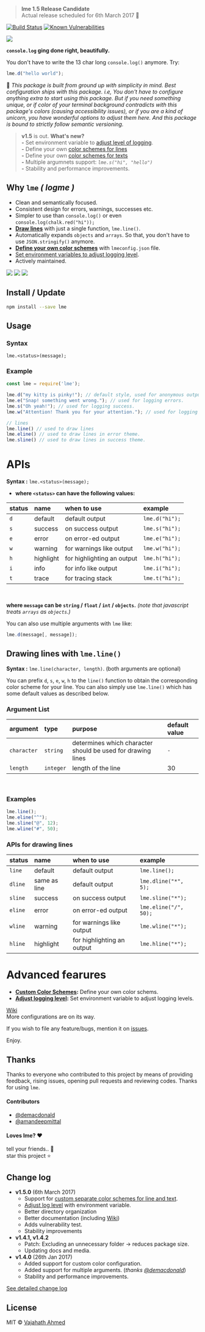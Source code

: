 > **lme 1.5 Release Candidate** <br>
>  Actual release scheduled for 6th March 2017 :balloon:

[![Build Status](https://travis-ci.org/vajahath/lme.svg?branch=master)](https://travis-ci.org/vajahath/lme)
[![Known Vulnerabilities](https://snyk.io/test/npm/lme/badge.svg)](https://snyk.io/test/npm/lme)

![](https://raw.githubusercontent.com/vajahath/lme/stable/media/logo.png)

**`console.log` ging done right, beautifully.**


You don't have to write the 13 char long `console.log()` anymore. Try:

```javascript
lme.d("hello world");
```
:dizzy: _This package is built from ground up with simplicity in mind. Best configuration ships with this package. i.e, You don't have to configure anything extra to start using this package. But if you need something unique, or if color of your terminal background contradicts with this package's colors (causing accessibility issues), or if you are a kind of unicorn, you have wonderful options to adjust them here. And this package is bound to strictly follow semantic versioning._

> **v1.5** is out. **What's new?**<br>
>  **-** Set environment variable to [adjust level of logging](https://github.com/vajahath/lme/wiki/Adjust-Logging-Level).<br>
>  **-** Define your own [color schemes for lines](https://github.com/vajahath/lme/wiki/Custom-Color-Schemes) <br>
>  **-** Define your own [color schemes for texts](https://github.com/vajahath/lme/wiki/Custom-Color-Schemes) <br>
>  **-** Multiple argumnets support: _`lme.s("hi", "hello")`_ <br>
>  **-** Stability and performance improvements.

## Why `lme` *( logme )*
- Clean and semantically focused.
- Consistent design for errors, warnings, successes etc.
- Simpler to use than `console.log()` or even `console.log(chalk.red("hi"));`
- **[Draw lines](#drawing-lines-with-lmeline)** with just a single function, `lme.line()`.
- Automatically expands `objects` and `arrays`. So that, you don't have to use `JSON.stringify()` anymore.
- **[Define your own color schemes](https://github.com/vajahath/lme/wiki/Custom-Color-Schemes)** with `lmeconfig.json` file.
- [Set environment variables to adjust logging level](https://github.com/vajahath/lme/wiki/Adjust-Logging-Level).
- Actively maintained.

![](https://raw.githubusercontent.com/vajahath/lme/stable/media/windows-object.png)
![](https://raw.githubusercontent.com/vajahath/lme/stable/media/windows-string.png)
![](https://raw.githubusercontent.com/vajahath/lme/stable/media/windows-line.png)


## Install / Update

```bash
npm install --save lme
```

## Usage

### Syntax

`lme.<status>(message);`

### Example
```javascript
const lme = require('lme');

lme.d("my kitty is pinky!"); // default style, used for anonymous outputs.
lme.e("Snap! something went wrong."); // used for logging errors.
lme.s("Oh yeah!"); // used for logging success.
lme.w("Attention! Thank you for your attention."); // used for logging warnings.

// lines
lme.line() // used to draw lines
lme.eline() // used to draw lines in error theme.
lme.sline() // used to draw lines in success theme.
```

# APIs

**Syntax :** `lme.<status>(message);`

- **where `<status>` can have the following values:**

| status        | name       | when to use                | example               |
| :------------ | :--------- | :------------------------- | :-------------------- |
| `d`           | default    | default output             | `lme.d("hi");`        |
| `s`           | success    | on success output          | `lme.s("hi");`        |
| `e`           | error      | on error-ed output         | `lme.e("hi");`        |
| `w`           | warning    | for warnings like output   | `lme.w("hi");`        |
| `h`           | highlight  | for highlighting an output | `lme.h("hi");`        |
| `i`           | info       | for info like output       | `lme.i("hi");`        |
| `t`           | trace      | for tracing stack          | `lme.t("hi");`        |

<br>

**where `message` can be `string` / `float` / `int` / `objects`.** *(note that javascript treats `arrays` as `objects`.)*

You can also use multiple arguments with `lme` like:
```js
lme.d(message[, message]);
```

## Drawing lines with `lme.line()`

**Syntax :** `lme.line(character, length)`. (both arguments are optional)

You can prefix `d`, `s`, `e`, `w`, `h` to the `line()` function to obtain the corresponding color scheme for your line. You can also simply use `lme.line()` which has some default values as described below.

### Argument List

| argument        | type       | purpose                                                     | default value    |
| :-------------- | :--------- | :---------------------------------------------------------- | :--------------- |
| `character`     | `string`   | determines which character should be used for drawing lines | `-`              |
| `length`        | `integer`  | length of the line                                          | 30               |

<br>

### Examples

```javascript
lme.line();
lme.eline("^");
lme.sline("@", 12);
lme.wline("#", 50);
```

### APIs for drawing lines

| status            | name            | when to use                | example                   |
| :---------------- | :-------------- | :------------------------- | :------------------------ |
| `line`            | default         | default output             | `lme.line();`             |
| `dline`           | same as line    | default output             | `lme.dline("*", 5);`      |
| `sline`           | success         | on success output          | `lme.sline("*");`         |
| `eline`           | error           | on error-ed output         | `lme.eline("/", 50);`     |
| `wline`           | warning         | for warnings like output   | `lme.wline("*");`         |
| `hline`           | highlight       | for highlighting an output | `lme.hline("*");`         |


# Advanced fearures

- **[Custom Color Schemes](https://github.com/vajahath/lme/wiki/Custom-Color-Schemes):** Define your own color schems.
- **[Adjust logging level](https://github.com/vajahath/lme/wiki/Adjust-Logging-Level):** Set environment variable to adjust logging levels.

[Wiki](https://github.com/vajahath/lme/wiki)<br>
More configurations are on its way.<br>

If you wish to file any feature/bugs, mention it on [issues](https://github.com/vajahath/lme/issues).
<br>

Enjoy.

## Thanks
Thanks to everyone who contributed to this project by means of providing feedback, rising issues, opening pull requests and reviewing codes.
Thanks for using `lme`.

#### Contributors
- [@demacdonald](https://github.com/demacdonald)
- [@amandeepmittal](https://github.com/amandeepmittal)

#### Loves lme? :heart:
tell your friends.. :two_men_holding_hands: <br>
star this project :star:

## Change log

- **v1.5.0** (6th March 2017)
    - Support for [custom separate color schemes for line and text](https://github.com/vajahath/lme/wiki/Custom-Color-Schemes).
    - [Adjust log level](https://github.com/vajahath/lme/wiki/Adjust-Logging-Level) with environment variable.
    - Better directory organization
    - Better documentation (including [Wiki](https://github.com/vajahath/lme/wiki))
    - Adds vulnerability test.
    - Stability improvements
- **v1.4.1, v1.4.2**
    - Patch: Excluding an unnecessary folder -> reduces package size.
    - Updating docs and media.
- **v1.4.0** (26th Jan 2017)
    - Added support for custom color configuration.
    - Added support for multiple arguments. (*thanks [@demacdonald](https://github.com/demacdonald)*)
    - Stability and performance improvements.

[See detailed change log](https://github.com/vajahath/lme/wiki/Change-Log)

## License
MIT &copy; [Vajahath Ahmed](https://mycolorpad.blogspot.in)
